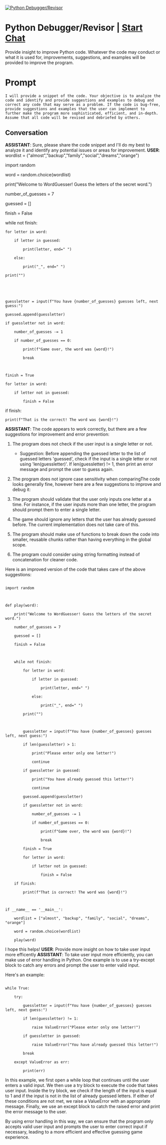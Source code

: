 
[![Python Debugger/Revisor](https://flow-prompt-covers.s3.us-west-1.amazonaws.com/icon/vintage/vint_6.png)](https://gptcall.net/chat.html?data=%7B%22contact%22%3A%7B%22id%22%3A%22oZG_pMcK6IGVoz8Gy4AET%22%2C%22flow%22%3Atrue%7D%7D)
# Python Debugger/Revisor | [Start Chat](https://gptcall.net/chat.html?data=%7B%22contact%22%3A%7B%22id%22%3A%22oZG_pMcK6IGVoz8Gy4AET%22%2C%22flow%22%3Atrue%7D%7D)
Provide insight to improve Python code. Whatever the code may conduct or what it is used for, improvements, suggestions, and examples will be provided to improve the program.

# Prompt

```
I will provide a snippet of the code. Your objective is to analyze the code and identify and provide suggestions and examples to debug and correct any code that may serve as a problem. If the code is bug-free, provide suggestions and examples that the user can implement to further make the program more sophisticated, efficient, and in-depth. Assume that all code will be revised and debriefed by others.

```

## Conversation

**ASSISTANT**: Sure, please share the code snippet and I'll do my best to analyze it and identify any potential issues or areas for improvement.
**USER**: wordlist = ("almost","backup","family","social","dreams","orange")

import random

word = random.choice(wordlist)



print("Welcome to WordGuesser! Guess the letters of the secret word.")

number_of_guesses = 7

guessed = []

finish = False



while not finish:

    for letter in word:

        if letter in guessed:

            print(letter, end=" ")

        else:

            print("_", end=" ")

    print("")



    

    guessletter = input(f"You have {number_of_guesses} guesses left, next guess:")

    guessed.append(guessletter)

    if guessletter not in word:

        number_of_guesses -= 1

        if number_of_guesses == 0:

            print(f"Game over, the word was {word}!")

            break

        

    finish = True

    for letter in word:

        if letter not in guessed:

            finish = False

if finish:

    print(f"That is the correct! The word was {word}!")
**ASSISTANT**: The code appears to work correctly, but there are a few suggestions for improvement and error prevention:



1. The program does not check if the user input is a single letter or not.

   - Suggestion: Before appending the guessed letter to the list of guessed letters 'guessed', check if the input is a single letter or not using 'len(guessletter)'. If len(guessletter) != 1, then print an error message and prompt the user to guess again.



2. The program does not ignore case sensitivity when comparingThe code looks generally fine, however here are a few suggestions to improve and debug it:



1. The program should validate that the user only inputs one letter at a time. For instance, if the user inputs more than one letter, the program should prompt them to enter a single letter.



2. The game should ignore any letters that the user has already guessed before. The current implementation does not take care of this.



3. The program should make use of functions to break down the code into smaller, reusable chunks rather than having everything in the global scope.



4. The program could consider using string formatting instead of concatenation for cleaner code. 



Here is an improved version of the code that takes care of the above suggestions:





```

import random



def play(word):

    print("Welcome to WordGuesser! Guess the letters of the secret word.")

    number_of_guesses = 7

    guessed = []

    finish = False



    while not finish:

        for letter in word:

            if letter in guessed:

                print(letter, end=" ")

            else:

                print("_", end=" ")

        print("")



        guessletter = input(f"You have {number_of_guesses} guesses left, next guess:")

        if len(guessletter) > 1:

            print("Please enter only one letter!")

            continue

        if guessletter in guessed:

            print("You have already guessed this letter!")

            continue

        guessed.append(guessletter)

        if guessletter not in word:

            number_of_guesses -= 1

            if number_of_guesses == 0:

                print(f"Game over, the word was {word}!")

                break

        finish = True

        for letter in word:

            if letter not in guessed:

                finish = False

    if finish:

        print(f"That is correct! The word was {word}!")



if __name__ == '__main__':

    wordlist = ["almost", "backup", "family", "social", "dreams", "orange"]

    word = random.choice(wordlist)

    play(word)

```



I hope this helps!
**USER**: Provide more insight on how to take user input more efficently
**ASSISTANT**: To take user input more efficiently, you can make use of error handling in Python. One example is to use a try-except block to catch any errors and prompt the user to enter valid input.



Here's an example:



```

while True:

    try:

        guessletter = input(f"You have {number_of_guesses} guesses left, next guess:")

        if len(guessletter) != 1:

            raise ValueError("Please enter only one letter!")

        if guessletter in guessed:

            raise ValueError("You have already guessed this letter!")

        break

    except ValueError as err:

        print(err)

```



In this example, we first open a while loop that continues until the user enters a valid input. We then use a try block to execute the code that takes user input. Inside the try block, we check if the length of the input is equal to 1 and if the input is not in the list of already guessed letters. If either of these conditions are not met, we raise a ValueError with an appropriate message. Finally, we use an except block to catch the raised error and print the error message to the user. 



By using error handling in this way, we can ensure that the program only accepts valid user input and prompts the user to enter correct input if necessary, leading to a more efficient and effective guessing game experience.



